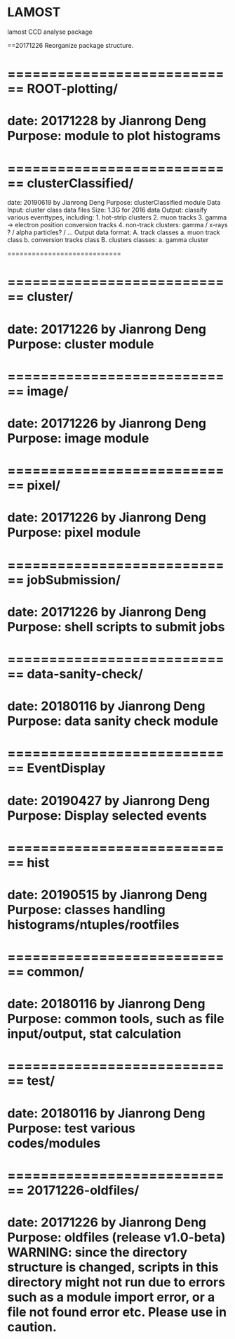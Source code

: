 # LAMOST
lamost CCD analyse package

==20171226 
   Reorganize package structure. 

============================
ROOT-plotting/
============================
  date: 20171228 by Jianrong Deng
  Purpose: module to plot histograms 
============================

============================
clusterClassified/
============================
  date: 20190619 by Jianrong Deng
  Purpose: clusterClassified module
  Data Input: cluster class data files
  Size: 1.3G for 2016 data
  Output: classify various eventtypes, including: 
       1. hot-strip clusters
       2. muon tracks
       3. gamma -> electron position conversion tracks
       4. non-track clusters: gamma / x-rays ? / alpha particles? / ...
  Output data format: 
       A. track classes 
          a. muon track class
	  b. conversion tracks class
       B. clusters classes: 
          a. gamma cluster

============================


============================
cluster/
============================
  date: 20171226 by Jianrong Deng
  Purpose: cluster module
============================

============================
image/
============================
  date: 20171226 by Jianrong Deng
  Purpose: image module
============================

============================
pixel/
============================
  date: 20171226 by Jianrong Deng
  Purpose: pixel module
============================

============================
jobSubmission/
============================
  date: 20171226 by Jianrong Deng
  Purpose: shell scripts to submit jobs
============================

============================
data-sanity-check/
============================
  date: 20180116 by Jianrong Deng
  Purpose: data sanity check module
============================

============================
EventDisplay
============================
  date: 20190427 by Jianrong Deng
  Purpose: Display selected events
============================

============================
hist
============================
  date: 20190515 by Jianrong Deng
  Purpose: classes handling histograms/ntuples/rootfiles
============================


============================
common/
============================
  date: 20180116 by Jianrong Deng
  Purpose: common tools, such as file input/output, stat calculation 
============================

============================
test/
============================
  date: 20180116 by Jianrong Deng
  Purpose: test various codes/modules
============================



============================
20171226-oldfiles/
============================
  date: 20171226 by Jianrong Deng
  Purpose: oldfiles (release v1.0-beta)
  WARNING: since the directory structure is changed, scripts in this directory might not run due to errors such as a module import error, or a file not found error etc.  Please use in caution.
============================


